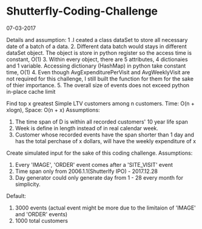 # Shutterfly-Coding-Challenge
07-03-2017

Details and assumption:
1 .I ceated a class dataSet to store all necessary date of a batch of a data. 
2. Different data batch would stays in different dataSet object. The object is store in python register so the access time is constant, O(1)
3. Within every object, there are 5 attributes, 4 dictionaies and 1 variable. Accessing dictionary (HashMap) in python take constant time, O(1)
4. Even though AvgExpenditurePerVisit and AvgWeeklyVisit are not required for this challenge, I still built the function for them for the sake of thier importance.
5. The overall size of events does not exceed python in-place cache limit



Find top x greatest Simple LTV customers among n customers. Time: O(n + xlogn), Space: O(n + x) 
Assumptions:
1. The time span of D is within all recorded customers' 10 year life span
2. Week is define in length instead of in real calendar week.
3. Customer whose recorded events have the span shorter than 1 day and has the total perchase of x dollars, will have the weekly expenditure of x


Create simulated input for the sake of this coding challenge. 
Assumptions:
1. Every 'IMAGE', 'ORDER' event comes after a 'SITE_VISIT' event
2. Time span only from 2006.1.1(Shutterlfy IPO) - 2017.12.28
3. Day generator could only generate day from 1 - 28 every month for simplicity.

Default:
1. 3000 events (actual event might be more due to the limitaion of 'IMAGE' and 'ORDER' events)
2. 1000 total customers

